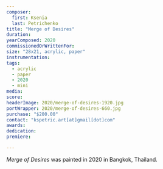 ```yaml
---
composer:
  first: Ksenia
  last: Petrichenko
title: "Merge of Desires"
duration:
yearComposed: 2020
commissionedOrWrittenFor:
size: "28x21, acrylic, paper"
instrumentation:
tags:
  - acrylic
  - paper
  - 2020
  - mini
media:
score:
headerImage: 2020/merge-of-desires-1920.jpg
portWrapper: 2020/merge-of-desires-660.jpg
purchase: "$200.00"
contact: "kspetric.art[at]gmail[dot]com"
awards:
dedication:
premiere:

---
```

*Merge of Desires* was painted in 2020 in Bangkok, Thailand.
<br><Br>
